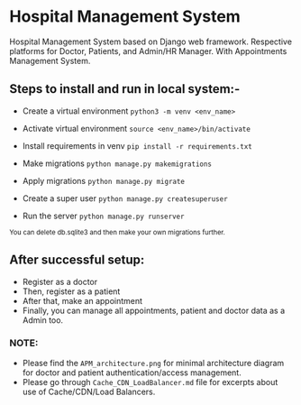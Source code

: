 # Hospital Management System

Hospital Management System based on Django web framework.
Respective platforms for Doctor, Patients, and Admin/HR Manager.
With Appointments Management System.

## Steps to install and run in local system:-

- Create a virtual environment
    ```python3 -m venv <env_name>```
    
- Activate virtual environment
    ```source <env_name>/bin/activate```
    
- Install requirements in venv
    ```pip install -r requirements.txt```
    
- Make migrations
    ```python manage.py makemigrations```
    
- Apply migrations
    ```python manage.py migrate``` 
    
- Create a super user
    ```python manage.py createsuperuser``` 
    
- Run the server
    ```python manage.py runserver``` 
    
<small>You can delete db.sqlite3 and then make your own migrations further.</small>

## After successful setup:

- Register as a doctor
- Then, register as a patient
- After that, make an appointment
- Finally, you can manage all appointments, patient and doctor data as a Admin too.

### NOTE: 

- Please find the ```APM_architecture.png``` for minimal architecture diagram for doctor and patient authentication/access management.
- Please go through ```Cache_CDN_LoadBalancer.md``` file for excerpts about use of Cache/CDN/Load Balancers.


